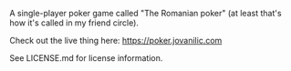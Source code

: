 A single-player poker game called "The Romanian poker" (at least that's how it's called in my friend circle).

Check out the live thing here: https://poker.jovanilic.com

See LICENSE.md for license information.